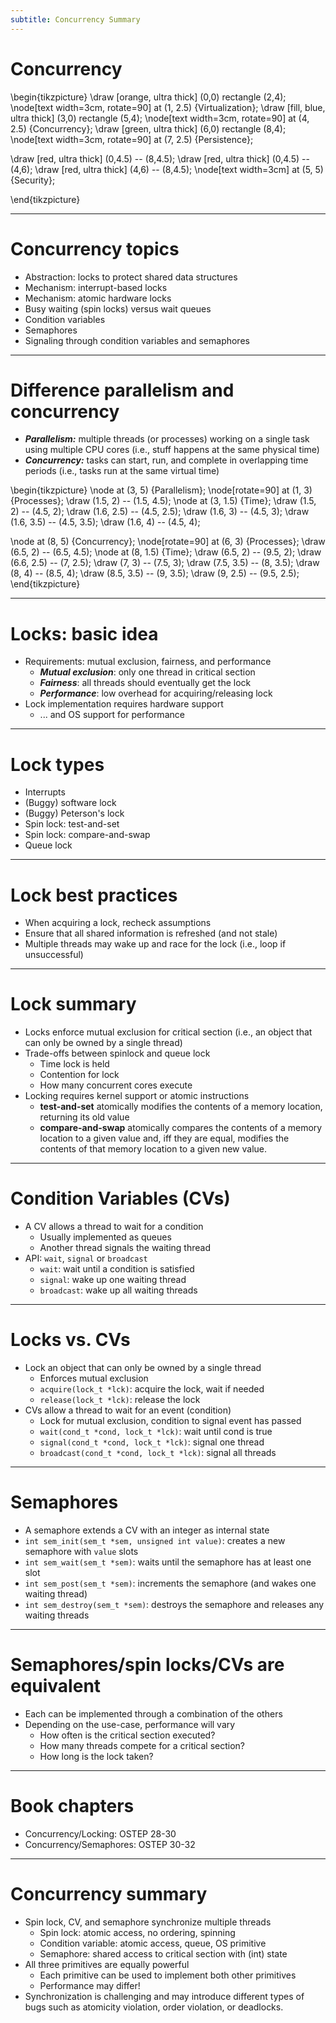 ```yaml
---
subtitle: Concurrency Summary
---
```


# Concurrency

\begin{tikzpicture}
\draw [orange, ultra thick] (0,0) rectangle (2,4);
\node[text width=3cm, rotate=90] at (1, 2.5) {Virtualization};
\draw [fill, blue, ultra thick] (3,0) rectangle (5,4);
\node[text width=3cm, rotate=90] at (4, 2.5) {Concurrency};
\draw [green, ultra thick] (6,0) rectangle (8,4);
\node[text width=3cm, rotate=90] at (7, 2.5) {Persistence};

\draw [red, ultra thick] (0,4.5) -- (8,4.5);
\draw [red, ultra thick] (0,4.5) -- (4,6);
\draw [red, ultra thick] (4,6) -- (8,4.5);
\node[text width=3cm] at (5, 5) {Security};

\end{tikzpicture}

---

# Concurrency topics

* Abstraction: locks to protect shared data structures
* Mechanism: interrupt-based locks
* Mechanism: atomic hardware locks
* Busy waiting (spin locks) versus wait queues
* Condition variables
* Semaphores
* Signaling through condition variables and semaphores

---

# Difference parallelism and concurrency

* ***Parallelism:*** multiple threads (or processes) working on a single task
  using multiple CPU cores (i.e., stuff happens at the same physical time)
* ***Concurrency:*** tasks can start, run, and complete in overlapping time
  periods (i.e., tasks run at the same virtual time)

\begin{tikzpicture}
\node at (3, 5) {Parallelism};
\node[rotate=90] at (1, 3) {Processes};
\draw (1.5, 2) -- (1.5, 4.5);
\node at (3, 1.5) {Time};
\draw (1.5, 2) -- (4.5, 2);
\draw (1.6, 2.5) -- (4.5, 2.5);
\draw (1.6, 3) -- (4.5, 3);
\draw (1.6, 3.5) -- (4.5, 3.5);
\draw (1.6, 4) -- (4.5, 4);

\node at (8, 5) {Concurrency};
\node[rotate=90] at (6, 3) {Processes};
\draw (6.5, 2) -- (6.5, 4.5);
\node at (8, 1.5) {Time};
\draw (6.5, 2) -- (9.5, 2);
\draw (6.6, 2.5) -- (7, 2.5);
\draw (7, 3) -- (7.5, 3);
\draw (7.5, 3.5) -- (8, 3.5);
\draw (8, 4) -- (8.5, 4);
\draw (8.5, 3.5) -- (9, 3.5);
\draw (9, 2.5) -- (9.5, 2.5);
\end{tikzpicture}

---

# Locks: basic idea

* Requirements: mutual exclusion, fairness, and performance
    * ***Mutual exclusion***: only one thread in critical section
    * ***Fairness***: all threads should eventually get the lock
    * ***Performance***: low overhead for acquiring/releasing lock
* Lock implementation requires hardware support
    * ... and OS support for performance

---

# Lock types

* Interrupts
* (Buggy) software lock
* (Buggy) Peterson's lock
* Spin lock: test-and-set
* Spin lock: compare-and-swap
* Queue lock

---

# Lock best practices

* When acquiring a lock, recheck assumptions
* Ensure that all shared information is refreshed (and not stale)
* Multiple threads may wake up and race for the lock (i.e., loop if unsuccessful)

---

# Lock summary

* Locks enforce mutual exclusion for critical section (i.e., an object that can only be owned by a single thread)
* Trade-offs between spinlock and queue lock
    * Time lock is held
    * Contention for lock
    * How many concurrent cores execute
* Locking requires kernel support or atomic instructions
    * **test-and-set** atomically modifies the contents of a memory location, returning its old value
    * **compare-and-swap** atomically compares the contents of a memory location to a given value and, iff they are equal, modifies the contents of that memory location to a given new value.

---

# Condition Variables (CVs)

* A CV allows a thread to wait for a condition
    * Usually implemented as queues
    * Another thread signals the waiting thread
* API: `wait`, `signal` or `broadcast`
    * `wait`: wait until a condition is satisfied
    * `signal`: wake up one waiting thread
    * `broadcast`: wake up all waiting threads

---

# Locks vs. CVs

* Lock an object that can only be owned by a single thread
    * Enforces mutual exclusion
    * `acquire(lock_t *lck)`: acquire the lock, wait if needed
    * `release(lock_t *lck)`: release the lock
* CVs allow a thread to wait for an event (condition)
    * Lock for mutual exclusion, condition to signal event has passed
    * `wait(cond_t *cond, lock_t *lck)`: wait until cond is true
    * `signal(cond_t *cond, lock_t *lck)`: signal one thread
    * `broadcast(cond_t *cond, lock_t *lck)`: signal all threads

---

# Semaphores

* A semaphore extends a CV with an integer as internal state
* `int sem_init(sem_t *sem, unsigned int value)`: creates a new semaphore with `value` slots
* `int sem_wait(sem_t *sem)`: waits until the semaphore has at least one slot
* `int sem_post(sem_t *sem)`: increments the semaphore (and wakes one waiting thread)
* `int sem_destroy(sem_t *sem)`: destroys the semaphore and releases any waiting threads

---

# Semaphores/spin locks/CVs are equivalent

* Each can be implemented through a combination of the others
* Depending on the use-case, performance will vary
    * How often is the critical section executed?
    * How many threads compete for a critical section?
    * How long is the lock taken?

---

# Book chapters

* Concurrency/Locking: OSTEP 28-30
* Concurrency/Semaphores: OSTEP 30-32

---

# Concurrency summary

* Spin lock, CV, and semaphore synchronize multiple threads
    * Spin lock: atomic access, no ordering, spinning
    * Condition variable: atomic access, queue, OS primitive
    * Semaphore: shared access to critical section with (int) state
* All three primitives are equally powerful
    * Each primitive can be used to implement both other primitives
    * Performance may differ!
* Synchronization is challenging and may introduce different types of
  bugs such as atomicity violation, order violation, or deadlocks.